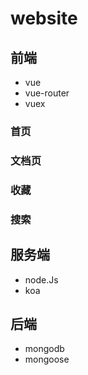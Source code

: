 # website

## 前端
- vue
- vue-router
- vuex

### 首页

### 文档页

### 收藏

### 搜索

## 服务端
- node.Js
- koa

## 后端
- mongodb
- mongoose
